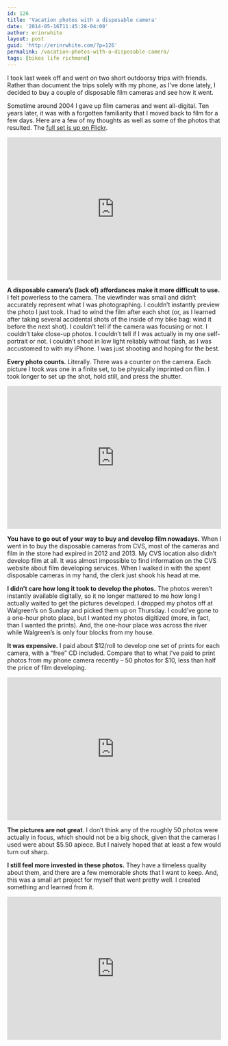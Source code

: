 ```yaml
---
id: 126
title: 'Vacation photos with a disposable camera'
date: '2014-05-16T11:45:28-04:00'
author: erinrwhite
layout: post
guid: 'http://erinrwhite.com/?p=126'
permalink: /vacation-photos-with-a-disposable-camera/
tags: [bikes life richmond]
---
```


I took last week off and went on two short outdoorsy trips with friends. Rather than document the trips solely with my phone, as I’ve done lately, I decided to buy a couple of disposable film cameras and see how it went.

Sometime around 2004 I gave up film cameras and went all-digital. Ten years later, it was with a forgotten familiarity that I moved back to film for a few days. Here are a few of my thoughts as well as some of the photos that resulted. The [full set is up on Flickr](https://www.flickr.com/photos/conformerist/sets/72157644734025073).

<iframe allowfullscreen="allowfullscreen" frameborder="0" height="333" loading="lazy" src="https://www.flickr.com/photos/conformerist/14008841287/in/set-72157644734025073/player/" width="500"></iframe>

**A disposable camera’s (lack of) affordances make it more difficult to use.** I felt powerless to the camera. The viewfinder was small and didn’t accurately represent what I was photographing. I couldn’t instantly preview the photo I just took. I had to wind the film after each shot (or, as I learned after taking several accidental shots of the inside of my bike bag: wind it before the next shot). I couldn’t tell if the camera was focusing or not. I couldn’t take close-up photos. I couldn’t tell if I was actually in my one self-portrait or not. I couldn’t shoot in low light reliably without flash, as I was accustomed to with my iPhone. I was just shooting and hoping for the best.

**Every photo counts.** Literally. There was a counter on the camera. Each picture I took was one in a finite set, to be physically imprinted on film. I took longer to set up the shot, hold still, and press the shutter.

<iframe allowfullscreen="allowfullscreen" frameborder="0" height="333" loading="lazy" src="https://www.flickr.com/photos/conformerist/14007826869/in/set-72157644734025073/player/" width="500"></iframe>

**You have to go out of your way to buy and develop film nowadays.** When I went in to buy the disposable cameras from CVS, most of the cameras and film in the store had expired in 2012 and 2013. My CVS location also didn’t develop film at all. It was almost impossible to find information on the CVS website about film developing services. When I walked in with the spent disposable cameras in my hand, the clerk just shook his head at me.

**I didn’t care how long it took to develop the photos.** The photos weren’t instantly available digitally, so it no longer mattered to me how long I actually waited to get the pictures developed. I dropped my photos off at Walgreen’s on Sunday and picked them up on Thursday. I could’ve gone to a one-hour photo place, but I wanted my photos digitized (more, in fact, than I wanted the prints). And, the one-hour place was across the river while Walgreen’s is only four blocks from my house.

**It was expensive.** I paid about $12/roll to develop one set of prints for each camera, with a “free” CD included. Compare that to what I’ve paid to print photos from my phone camera recently – 50 photos for $10, less than half the price of film developing.

<iframe allowfullscreen="allowfullscreen" frameborder="0" height="333" loading="lazy" src="https://www.flickr.com/photos/conformerist/14195492975/in/set-72157644734025073/player/" width="500"></iframe>

**The pictures are not great**. I don’t think any of the roughly 50 photos were actually in focus, which should not be a big shock, given that the cameras I used were about $5.50 apiece. But I naively hoped that at least a few would turn out sharp.

**I still feel more invested in these photos.** They have a timeless quality about them, and there are a few memorable shots that I want to keep. And, this was a small art project for myself that went pretty well. I created something and learned from it.

<iframe allowfullscreen="allowfullscreen" frameborder="0" height="333" loading="lazy" src="https://www.flickr.com/photos/conformerist/14008842767/in/set-72157644734025073/player/" width="500"></iframe>